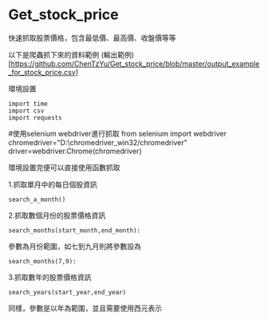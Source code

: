 # Get_stock_price
快速抓取股票價格，包含最低價、最高價、收盤價等等

以下是爬蟲抓下來的資料範例
(輸出範例)[https://github.com/ChenTzYu/Get_stock_price/blob/master/output_example_for_stock_price.csv]

環境設置

    import time
    import csv
    import requests

#使用selenium webdriver進行抓取
    from selenium import webdriver
    chromedriver="D:\chromedriver_win32/chromedriver"
    driver=webdriver.Chrome(chromedriver)

環境設置完便可以直接使用函數抓取

1.抓取單月中的每日個股資訊

    search_a_month()

2.抓取數個月份的股票價格資訊

    search_months(start_month,end_month):

參數為月份範圍，如七到九月則將參數設為

    search_months(7,9):

3.抓取數年的股票價格資訊

    search_years(start_year,end_year)
    
同樣，參數是以年為範圍，並且需要使用西元表示

